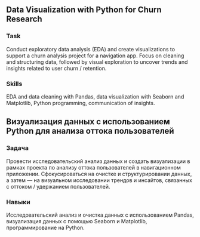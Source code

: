 ## Data Visualization with Python for Churn Research

### Task  
Conduct exploratory data analysis (EDA) and create visualizations to support a churn analysis project for a navigation app. Focus on cleaning and structuring data, followed by visual exploration to uncover trends and insights related to user churn / retention.

### Skills  
EDA and data cleaning with Pandas, data visualization with Seaborn and Matplotlib, Python programming, communication of insights.

## Визуализация данных с использованием Python для анализа оттока пользователей

### Задача  
Провести исследовательский анализ данных и создать визуализации в рамках проекта по анализу оттока пользователей в навигационном приложении. Сфокусироваться на очистке и структурировании данных, а затем — на визуальном исследовании трендов и инсайтов, связанных с оттоком / удержанием пользователей.

### Навыки  
Исследовательский анализ и очистка данных с использованием Pandas, визуализация данных с помощью Seaborn и Matplotlib, программирование на Python.
